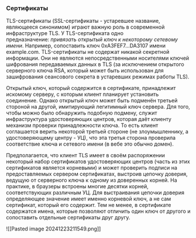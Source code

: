 ### Сертификаты
TLS-сертификаты (SSL-сертификаты - устаревшее название, являющееся синонимом) играют важную роль в современной инфраструктуре TLS. У TLS-сертификата одно предназначение: _привязать открытый ключ к некоторому сетевому имени_. Например, сопоставить ключ 0xA3FEF7...DA3107 имени example.com. TLS-сертификаты не содержат никакой секретной информации. Они не являются непосредственными носителями ключей шифрования передаваемых данных в TLS (за исключением открытого серверного ключа RSA, который может быть использован для зашифрования сеансового секрета в устаревших режимах работы TLS).

Открытый ключ, который содержится в сертификате, принадлежит искомому серверу, с которым клиент планирует установить соединение. Однако открытый ключ может быть подменён третьей стороной на другой, имитирующий легитимный ключ сервера. Для того, чтобы можно было обнаружить подобную подмену, служит инфраструктура удостоверяющих центров, которая даёт клиенту механизм проверки принадлежности ключа. То есть клиент соглашается верить некоторой третьей стороне (не злоумышленнику, а удостоверяющему центру - УЦ), что эта третья сторона проверила соответствие ключа и сетевого имени (в вебе это обычно домен).

Предполагается, что клиент TLS имеет в своём распоряжении некоторый набор сертификатов удостоверяющих центров (часть из этих сертификатов является корневыми) и может проверить подписи на предоставляемых сервером сертификатах, выстроив цепочку доверия, ведущую от серверного ключа к одному из доверенных корней. На практике, в браузеры встроены многие десятки корней, соответствующих различным УЦ. Для выстраивания цепочки доверия определяющее значение имеет именно корневой ключ, а не сам сертификат, который его содержит. Тем не менее, в сертификате содержатся имена, которые позволяют отличить один ключ от другого и сопоставить отдельные сертификаты друг другу.

![[Pasted image 20241223211549.png]]

